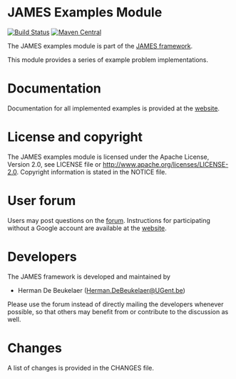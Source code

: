 JAMES Examples Module
=====================

[![Build Status](https://img.shields.io/travis/hdbeukel/james-examples.svg?style=flat)](https://travis-ci.org/hdbeukel/james-examples)
[![Maven Central](https://maven-badges.herokuapp.com/maven-central/org.jamesframework/james-examples/badge.svg?style=flat)](http://search.maven.org/#search%7Cga%7C1%7Ca%3A%22james-examples%22)

The JAMES examples module is part of the [JAMES framework][james-github].

This module provides a series of example problem implementations.
  
Documentation
=============

Documentation for all implemented examples is provided at the [website][examples-website].

License and copyright
=====================

The JAMES examples module is licensed under the Apache License, Version 2.0, see LICENSE file or http://www.apache.org/licenses/LICENSE-2.0.
Copyright information is stated in the NOTICE file.

User forum
==========

Users may post questions on the [forum][james-forum]. Instructions for participating without a Google account are available at the [website][james-contact].

Developers
==========

The JAMES framework is developed and maintained by

 - Herman De Beukelaer (Herman.DeBeukelaer@UGent.be)
 
Please use the forum instead of directly mailing the developers whenever possible, so that others may benefit from or contribute to the discussion as well.
 
Changes
=======

A list of changes is provided in the CHANGES file.


[james-github]:      https://github.com/hdbeukel/james
[examples-website]:  http://www.jamesframework.org/examples
[james-forum]:       https://groups.google.com/forum/#!forum/james-users
[james-contact]:     http://www.jamesframework.org/contact/
